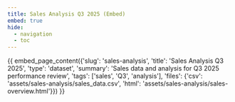 ```yaml
---
title: Sales Analysis Q3 2025 (Embed)
embed: true
hide:
  - navigation
  - toc
---
```


<div data-embed="true">
{{ embed_page_content({'slug': 'sales-analysis', 'title': 'Sales Analysis Q3 2025', 'type': 'dataset', 'summary': 'Sales data and analysis for Q3 2025 performance review', 'tags': ['sales', 'Q3', 'analysis'], 'files': {'csv': 'assets/sales-analysis/sales_data.csv', 'html': 'assets/sales-analysis/sales-overview.html'}}) }}
</div>
